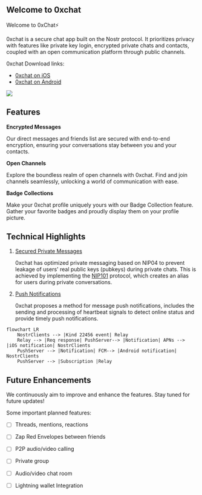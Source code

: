 ## Welcome to 0xchat

Welcome to 0xChat⚡️

0xchat is a secure chat app built on the Nostr protocol. It prioritizes privacy with features like private key login, encrypted private chats and contacts, coupled with an open communication platform through public channels.

0xchat Download links:

  - [0xchat on iOS](https://apps.apple.com/app/0xchat/id1637607169)
  - [0xchat on Android](https://play.google.com/store/apps/details?id=com.oxchat.nostr)

![](https://pbs.twimg.com/media/F1qNxgIaIAEJQYT?format=jpg&name=large)

## Features

**Encrypted Messages**

Our direct messages and friends list are secured with end-to-end encryption, ensuring your conversations stay between you and your contacts.

**Open Channels**

Explore the boundless realm of open channels with 0xchat. Find and join channels seamlessly, unlocking a world of communication with ease.

**Badge Collections**

Make your 0xchat profile uniquely yours with our Badge Collection feature. Gather your favorite badges and proudly display them on your profile picture.


## Technical Highlights 

1. [Secured Private Messages](https://github.com/0xchat-app/0xchat-core/blob/main/doc/friends.md)


	0xchat has optimized private messaging based on NIP04 to prevent leakage of users' real public keys (pubkeys) during private chats. This is achieved by implementing the [NIP101](https://github.com/water783/nips/blob/nip101/101.md) protocol, which creates an alias for users during private conversations.


2. [Push Notifications](https://github.com/0xchat-app/0xchat-core/blob/main/doc/nofitications.md)

	0xchat proposes a method for message push notifications, includes the sending and processing of heartbeat signals to detect online status and provide timely push notifications.
	
```mermaid
flowchart LR
    NostrClients --> |Kind 22456 event| Relay  
    Relay --> |Req response| PushServer--> |Notification| APNs --> |iOS notification| NostrClients
    PushServer --> |Notification| FCM--> |Android notification| NostrClients
    PushServer --> |Subscription |Relay
```


## Future Enhancements
We continuously aim to improve and enhance the features. Stay tuned for future updates!

Some important planned features:

- [ ] Threads, mentions, reactions
- [ ] Zap Red Envelopes between friends
- [ ] P2P audio/video calling
- [ ] Private group
- [ ] Audio/video chat room
- [ ] Lightning wallet Integration


